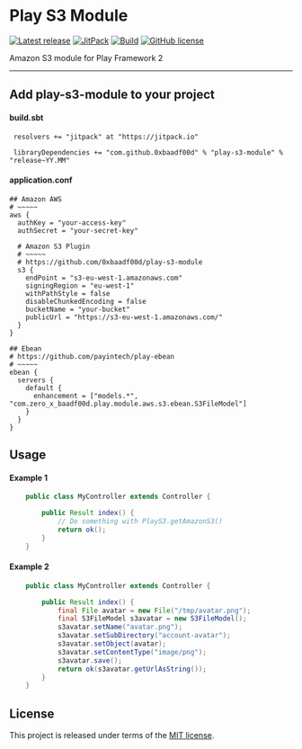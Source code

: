 # Play S3 Module


[![Latest release](https://img.shields.io/badge/latest_release-17.07-orange.svg)](https://github.com/0xbaadf00d/play-s3-module/releases)
[![JitPack](https://jitpack.io/v/0xbaadf00d/play-s3-module.svg)](https://jitpack.io/#0xbaadf00d/play-s3-module)
[![Build](https://img.shields.io/travis-ci/0xbaadf00d/play-s3-module.svg?branch=master&style=flat)](https://travis-ci.org/0xbaadf00d/play-s3-module)
[![GitHub license](https://img.shields.io/badge/license-MIT-blue.svg)](https://raw.githubusercontent.com/0xbaadf00d/play-s3-module/master/LICENSE)

Amazon S3 module for Play Framework 2
*****

## Add play-s3-module to your project

#### build.sbt

     resolvers += "jitpack" at "https://jitpack.io"

     libraryDependencies += "com.github.0xbaadf00d" % "play-s3-module" % "release~YY.MM"

#### application.conf

    ## Amazon AWS
    # ~~~~~
    aws {
      authKey = "your-access-key"
      authSecret = "your-secret-key"
      
      # Amazon S3 Plugin
      # ~~~~~
      # https://github.com/0xbaadf00d/play-s3-module
      s3 {
        endPoint = "s3-eu-west-1.amazonaws.com"
        signingRegion = "eu-west-1"
        withPathStyle = false
        disableChunkedEncoding = false
        bucketName = "your-bucket"
        publicUrl = "https://s3-eu-west-1.amazonaws.com/"
      }
    }

    ## Ebean
    # https://github.com/payintech/play-ebean
    # ~~~~~
    ebean {
      servers {
        default {
          enhancement = ["models.*", "com.zero_x_baadf00d.play.module.aws.s3.ebean.S3FileModel"]
        }
      }
    }




## Usage

#### Example 1

```java
    public class MyController extends Controller {

        public Result index() {
            // Do something with PlayS3.getAmazonS3()
            return ok();
        }
    }
```


#### Example 2

```java
    public class MyController extends Controller {

        public Result index() {
            final File avatar = new File("/tmp/avatar.png");
            final S3FileModel s3avatar = new S3FileModel();
            s3avatar.setName("avatar.png");
            s3avatar.setSubDirectory("account-avatar");
            s3avatar.setObject(avatar);
            s3avatar.setContentType("image/png");
            s3avatar.save();
            return ok(s3avatar.getUrlAsString());
        }
    }
```



## License
This project is released under terms of the [MIT license](https://raw.githubusercontent.com/0xbaadf00d/play-s3-module/master/LICENSE).
